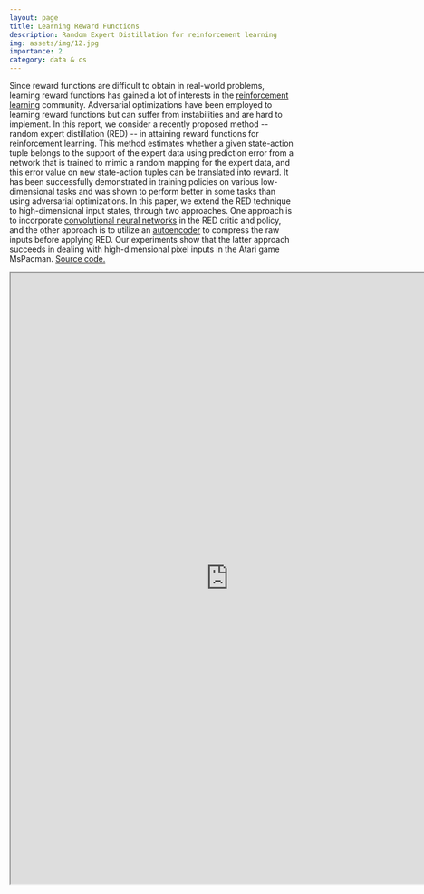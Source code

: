 ```yaml
---
layout: page
title: Learning Reward Functions
description: Random Expert Distillation for reinforcement learning
img: assets/img/12.jpg
importance: 2
category: data & cs
---
```


Since reward functions are difficult to obtain in real-world problems, learning reward functions has gained a lot of interests in the <a href="https://en.wikipedia.org/wiki/Reinforcement_learning">reinforcement learning</a> community. Adversarial optimizations have been employed to learning reward functions but can suffer from instabilities and are hard to implement. In this report, we consider a recently proposed method -- random expert distillation (RED) -- in attaining reward functions for reinforcement learning. This method estimates whether a given state-action tuple belongs to the support of the expert data using prediction error from a network that is trained to mimic a random mapping for the expert data, and this error value on new state-action tuples can be translated into reward. It has been successfully demonstrated in training policies on various low-dimensional tasks and was shown to perform better in some tasks than using adversarial optimizations. In this paper, we extend the RED technique to high-dimensional input states, through two approaches. One approach is to incorporate <a href="https://en.wikipedia.org/wiki/Convolutional_neural_network">convolutional neural networks</a> in the RED critic and policy, and the other approach is to utilize an <a href="https://en.wikipedia.org/wiki/Autoencoder">autoencoder</a> to compress the raw inputs before applying RED. Our experiments show that the latter approach succeeds in dealing with high-dimensional pixel inputs in the Atari game MsPacman. <a href="https://github.com/HaoranLiao/cs285_project">Source code.</a>

<iframe src="https://drive.google.com/file/d/1nO02F8lcQA4NEMtZ3UEbtz4XMrmZsFh8/preview" width="770" height="1080" allow="autoplay"></iframe>



